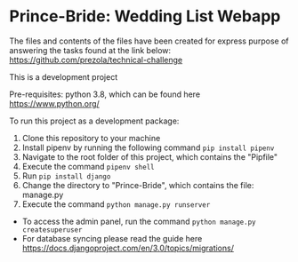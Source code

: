 # Prince-Bride: Wedding List Webapp

The files and contents of the files have been created for express purpose of answering the tasks found at the link below:
https://github.com/prezola/technical-challenge

This is a development project

Pre-requisites:
python 3.8, which can be found here https://www.python.org/

To run this project as a development package:
1) Clone this repository to your machine
2) Install pipenv by running the following command ```pip install pipenv```
3) Navigate to the root folder of this project, which contains the "Pipfile"
4) Execute the command ```pipenv shell```
5) Run ```pip install django```
6) Change the directory to "Prince-Bride", which contains the file: manage.py
7) Execute the command ```python manage.py runserver```

* To access the admin panel, run the command ```python manage.py createsuperuser```
* For database syncing please read the guide here https://docs.djangoproject.com/en/3.0/topics/migrations/
